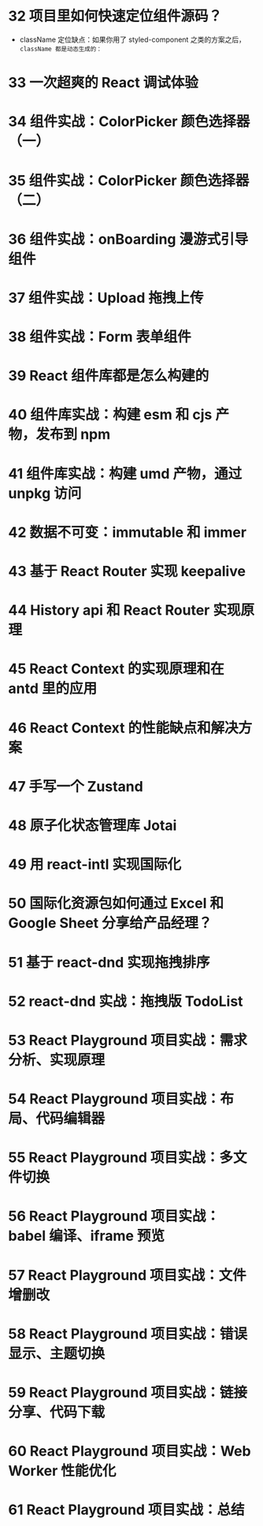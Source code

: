 # 32 项目里如何快速定位组件源码？

- className 定位缺点：如果你用了 styled-component 之类的方案之后，`className 都是动态生成的：`

# 33 一次超爽的 React 调试体验

# 34 组件实战：ColorPicker 颜色选择器（一）

# 35 组件实战：ColorPicker 颜色选择器（二）

# 36 组件实战：onBoarding 漫游式引导组件

# 37 组件实战：Upload 拖拽上传

# 38 组件实战：Form 表单组件

# 39 React 组件库都是怎么构建的

# 40 组件库实战：构建 esm 和 cjs 产物，发布到 npm

# 41 组件库实战：构建 umd 产物，通过 unpkg 访问

# 42 数据不可变：immutable 和 immer

# 43 基于 React Router 实现 keepalive

# 44 History api 和 React Router 实现原理

# 45 React Context 的实现原理和在 antd 里的应用

# 46 React Context 的性能缺点和解决方案

# 47 手写一个 Zustand

# 48 原子化状态管理库 Jotai

# 49 用 react-intl 实现国际化

# 50 国际化资源包如何通过 Excel 和 Google Sheet 分享给产品经理？

# 51 基于 react-dnd 实现拖拽排序

# 52 react-dnd 实战：拖拽版 TodoList

# 53 React Playground 项目实战：需求分析、实现原理

# 54 React Playground 项目实战：布局、代码编辑器

# 55 React Playground 项目实战：多文件切换

# 56 React Playground 项目实战：babel 编译、iframe 预览

# 57 React Playground 项目实战：文件增删改

# 58 React Playground 项目实战：错误显示、主题切换

# 59 React Playground 项目实战：链接分享、代码下载

# 60 React Playground 项目实战：Web Worker 性能优化

# 61 React Playground 项目实战：总结
